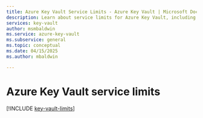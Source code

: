 ```yaml
---
title: Azure Key Vault Service Limits - Azure Key Vault | Microsoft Docs
description: Learn about service limits for Azure Key Vault, including key transactions and Azure Private Link integration.
services: key-vault
author: msmbaldwin
ms.service: azure-key-vault
ms.subservice: general
ms.topic: conceptual
ms.date: 04/15/2025
ms.author: mbaldwin

---
```

# Azure Key Vault service limits

[!INCLUDE [key-vault-limits](~/reusable-content/ce-skilling/azure/includes/key-vault/key-vault-service-limits.md)]
